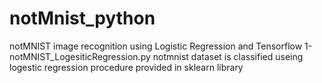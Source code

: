 # notMnist_python
notMNIST image recognition using Logistic Regression and Tensorflow
1-notMNIST_LogesiticRegression.py
  notmnist dataset is classified useing logestic regression procedure provided in sklearn library
